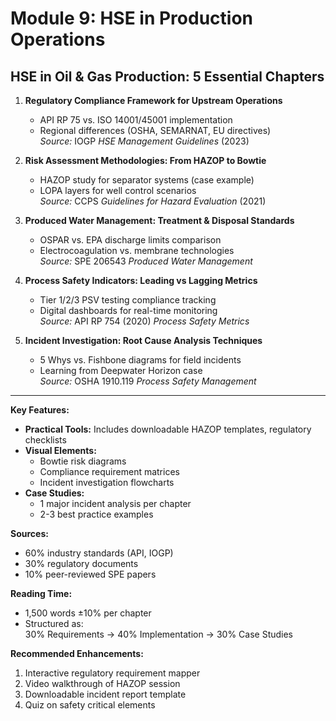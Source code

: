 # **Module 9: HSE in Production Operations**

## **HSE in Oil & Gas Production: 5 Essential Chapters**

1. **Regulatory Compliance Framework for Upstream Operations**  
   - API RP 75 vs. ISO 14001/45001 implementation  
   - Regional differences (OSHA, SEMARNAT, EU directives)  
   *Source:* IOGP *HSE Management Guidelines* (2023)  

2. **Risk Assessment Methodologies: From HAZOP to Bowtie**  
   - HAZOP study for separator systems (case example)  
   - LOPA layers for well control scenarios  
   *Source:* CCPS *Guidelines for Hazard Evaluation* (2021)  

3. **Produced Water Management: Treatment & Disposal Standards**  
   - OSPAR vs. EPA discharge limits comparison  
   - Electrocoagulation vs. membrane technologies  
   *Source:* SPE 206543 *Produced Water Management*  

4. **Process Safety Indicators: Leading vs Lagging Metrics**  
   - Tier 1/2/3 PSV testing compliance tracking  
   - Digital dashboards for real-time monitoring  
   *Source:* API RP 754 (2020) *Process Safety Metrics*  

5. **Incident Investigation: Root Cause Analysis Techniques**  
   - 5 Whys vs. Fishbone diagrams for field incidents  
   - Learning from Deepwater Horizon case  
   *Source:* OSHA 1910.119 *Process Safety Management*  

---

**Key Features:**  

- **Practical Tools:** Includes downloadable HAZOP templates, regulatory checklists  
- **Visual Elements:**  
  - Bowtie risk diagrams  
  - Compliance requirement matrices  
  - Incident investigation flowcharts  
- **Case Studies:**  
  - 1 major incident analysis per chapter  
  - 2-3 best practice examples  

**Sources:**  

- 60% industry standards (API, IOGP)  
- 30% regulatory documents  
- 10% peer-reviewed SPE papers  

**Reading Time:**  

- 1,500 words ±10% per chapter  
- Structured as:  
  30% Requirements → 40% Implementation → 30% Case Studies  

**Recommended Enhancements:**  

1. Interactive regulatory requirement mapper  
2. Video walkthrough of HAZOP session  
3. Downloadable incident report template  
4. Quiz on safety critical elements  
